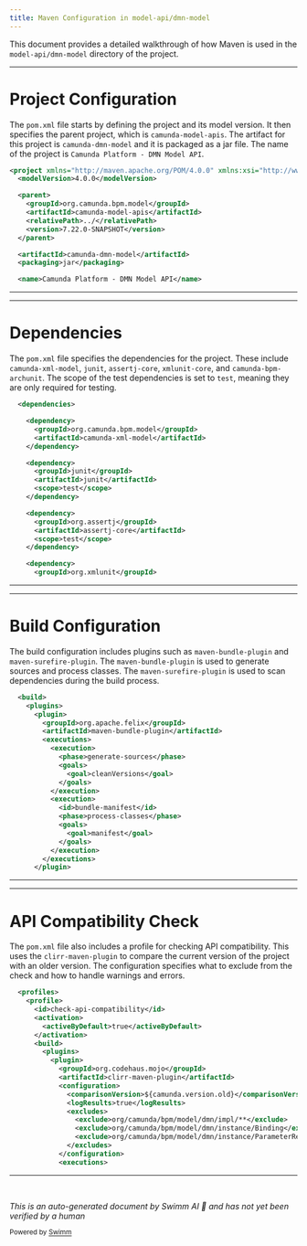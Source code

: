 ```yaml
---
title: Maven Configuration in model-api/dmn-model
---
```

This document provides a detailed walkthrough of how Maven is used in the `model-api/dmn-model` directory of the project.

<SwmSnippet path="/model-api/dmn-model/pom.xml" line="1">

---

# Project Configuration

The `pom.xml` file starts by defining the project and its model version. It then specifies the parent project, which is `camunda-model-apis`. The artifact for this project is `camunda-dmn-model` and it is packaged as a jar file. The name of the project is `Camunda Platform - DMN Model API`.

```xml
<project xmlns="http://maven.apache.org/POM/4.0.0" xmlns:xsi="http://www.w3.org/2001/XMLSchema-instance" xsi:schemaLocation="http://maven.apache.org/POM/4.0.0 http://maven.apache.org/xsd/maven-4.0.0.xsd">
  <modelVersion>4.0.0</modelVersion>

  <parent>
    <groupId>org.camunda.bpm.model</groupId>
    <artifactId>camunda-model-apis</artifactId>
    <relativePath>../</relativePath>
    <version>7.22.0-SNAPSHOT</version>
  </parent>

  <artifactId>camunda-dmn-model</artifactId>
  <packaging>jar</packaging>

  <name>Camunda Platform - DMN Model API</name>
```

---

</SwmSnippet>

<SwmSnippet path="/model-api/dmn-model/pom.xml" line="23">

---

# Dependencies

The `pom.xml` file specifies the dependencies for the project. These include `camunda-xml-model`, `junit`, `assertj-core`, `xmlunit-core`, and `camunda-bpm-archunit`. The scope of the test dependencies is set to `test`, meaning they are only required for testing.

```xml
  <dependencies>

    <dependency>
      <groupId>org.camunda.bpm.model</groupId>
      <artifactId>camunda-xml-model</artifactId>
    </dependency>

    <dependency>
      <groupId>junit</groupId>
      <artifactId>junit</artifactId>
      <scope>test</scope>
    </dependency>

    <dependency>
      <groupId>org.assertj</groupId>
      <artifactId>assertj-core</artifactId>
      <scope>test</scope>
    </dependency>

    <dependency>
      <groupId>org.xmlunit</groupId>
```

---

</SwmSnippet>

<SwmSnippet path="/model-api/dmn-model/pom.xml" line="57">

---

# Build Configuration

The build configuration includes plugins such as `maven-bundle-plugin` and `maven-surefire-plugin`. The `maven-bundle-plugin` is used to generate sources and process classes. The `maven-surefire-plugin` is used to scan dependencies during the build process.

```xml
  <build>
    <plugins>
      <plugin>
        <groupId>org.apache.felix</groupId>
        <artifactId>maven-bundle-plugin</artifactId>
        <executions>
          <execution>
            <phase>generate-sources</phase>
            <goals>
              <goal>cleanVersions</goal>
            </goals>
          </execution>
          <execution>
            <id>bundle-manifest</id>
            <phase>process-classes</phase>
            <goals>
              <goal>manifest</goal>
            </goals>
          </execution>
        </executions>
      </plugin>
```

---

</SwmSnippet>

<SwmSnippet path="/model-api/dmn-model/pom.xml" line="90">

---

# API Compatibility Check

The `pom.xml` file also includes a profile for checking API compatibility. This uses the `clirr-maven-plugin` to compare the current version of the project with an older version. The configuration specifies what to exclude from the check and how to handle warnings and errors.

```xml
  <profiles>
    <profile>
      <id>check-api-compatibility</id>
      <activation>
        <activeByDefault>true</activeByDefault>
      </activation>
      <build>
        <plugins>
          <plugin>
            <groupId>org.codehaus.mojo</groupId>
            <artifactId>clirr-maven-plugin</artifactId>
            <configuration>
              <comparisonVersion>${camunda.version.old}</comparisonVersion>
              <logResults>true</logResults>
              <excludes>
                <exclude>org/camunda/bpm/model/dmn/impl/**</exclude>
                <exclude>org/camunda/bpm/model/dmn/instance/Binding</exclude>
                <exclude>org/camunda/bpm/model/dmn/instance/ParameterReference</exclude>
              </excludes>
            </configuration>
            <executions>
```

---

</SwmSnippet>

&nbsp;

*This is an auto-generated document by Swimm AI 🌊 and has not yet been verified by a human*

<SwmMeta version="3.0.0" repo-id="Z2l0aHViJTNBJTNBREVNTy1jYW11bmRhLWJwbS1wbGF0Zm9ybSUzQSUzQXN3aW1taW8=" repo-name="DEMO-camunda-bpm-platform"><sup>Powered by [Swimm](/)</sup></SwmMeta>
